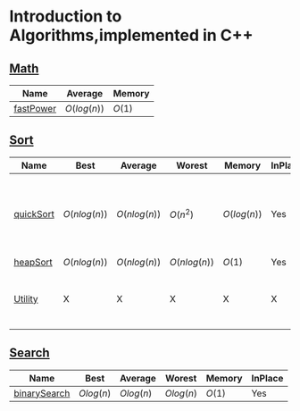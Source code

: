 # Introduction to Algorithms,implemented in C++

## [Math](./src/math/)
| Name | Average | Memory | 
| ---- | ------- | -------|
| [fastPower](./src/math/fastPower.cpp) | $O(log(n))$ | $O(1)$ |


## [Sort](./src/sort/)
| Name | Best | Average | Worest | Memory | InPlace | Stability | Comment | 
| ---- | ---- | ------- | ------ | ------ | ------- | --------- | ------ |
| [quickSort](./src/sort/quickSort/) | $O(nlog(n))$ | $O(nlog(n))$ | $O(n^2)$ | $O(log(n))$ | Yes | No | quickSort is usually done in-place with $O(log(n))$ stack space |
| [heapSort](./src/sort/heapSort/) | $O(nlog(n))$ | $O(nlog(n))$ | $O(nlog(n))$ | $O(1)$ | Yes | No |  |
| [Utility](./src/sort/utility/utility.cpp) | X | X | X | X | X | X | some problems soved by sort algorithms |


## [Search](./src/search/)
| Name | Best | Average | Worest | Memory | InPlace |
| ---- | ---- | ------- | ------ | ------ | ------- | 
| [binarySearch](./src/search/binarySearch/) | $Olog(n)$ | $Olog(n)$ | $Olog(n)$ | $O(1)$ | Yes |